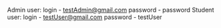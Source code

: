 Admin user:    login - testAdmin@gmail.com  password - password
Student user:  login - testUser@gmail.com   password - testUser
